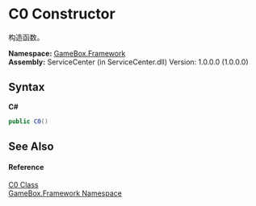 # C0 Constructor 
 

构造函数。

**Namespace:**&nbsp;<a href="a8957fe6-9cc0-3a6d-cd5c-a2a246efee1e">GameBox.Framework</a><br />**Assembly:**&nbsp;ServiceCenter (in ServiceCenter.dll) Version: 1.0.0.0 (1.0.0.0)

## Syntax

**C#**<br />
``` C#
public C0()
```


## See Also


#### Reference
<a href="2f732106-c1d3-cfc7-e9bd-96254f667f0a">C0 Class</a><br /><a href="a8957fe6-9cc0-3a6d-cd5c-a2a246efee1e">GameBox.Framework Namespace</a><br />